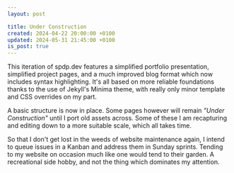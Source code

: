 ```yaml
---
layout: post

title: Under Construction
created: 2024-04-22 20:00:00 +0100
updated: 2024-05-31 21:45:00 +0100
is_post: true
---
```


This iteration of spdp.dev features a simplified portfolio presentation, simplified project pages, and a much improved blog format which now includes syntax highlighting. It's all based on more reliable foundations thanks to the use of Jekyll's Minima theme, with really only minor template and CSS overrides on my part.

A basic structure is now in place. Some pages however will remain <em>"Under Construction"</em> until I port old assets across. Some of these I am recapturing and editing down to a more suitable scale, which all takes time.

So that I don't get lost in the weeds of website maintenance again, I intend to queue issues in a Kanban and address them in Sunday sprints. Tending to my website on occasion much like one would tend to their garden. A recreational side hobby, and not the thing which dominates my attention.
